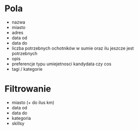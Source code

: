 # Pola

- nazwa
- miasto
- adres
- data od
- data do
- liczba potrzebnych ochotników w sumie oraz ilu jeszcze jest potrzebnych
- opis
- preferencje typu umiejetnosci kandydata czy cos
- tagi / kategorie

# Filtrowanie

- miasto (+ do ilus km)
- data od
- data do
- kategoria
- skillsy
